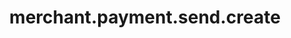 ---
layout: SpecialLayout
title: merchant.payment.send.create
description: Endpoint description...
api: merchant
schema: merchant.payment.send
operationId: merchant.payment.send.create
operation: post
method: send
authLevel: SECRET
authRoles: Any
---